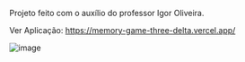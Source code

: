 Projeto feito com o auxílio do professor Igor Oliveira.

Ver Aplicação: https://memory-game-three-delta.vercel.app/

![image](https://user-images.githubusercontent.com/82391518/213175248-12fb4eb9-42df-4a70-a623-b1919c55967c.png)
